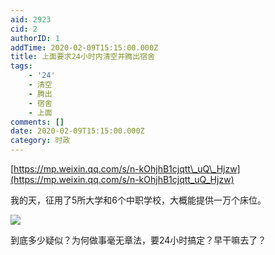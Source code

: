 ```yaml
---
aid: 2923
cid: 2
authorID: 1
addTime: 2020-02-09T15:15:00.000Z
title: 上面要求24小时内清空并腾出宿舍
tags:
    - '24'
    - 清空
    - 腾出
    - 宿舍
    - 上面
comments: []
date: 2020-02-09T15:15:00.000Z
category: 时政
---
```


[https://mp.weixin.qq.com/s/n-kOhjhB1cjqtt\_uQ\_Hjzw](https://mp.weixin.qq.com/s/n-kOhjhB1cjqtt_uQ_Hjzw)

我的天，征用了5所大学和6个中职学校，大概能提供一万个床位。

![](https://i.loli.net/2020/02/09/XVu2mZPnwcb1Fvg.jpg)

到底多少疑似？为何做事毫无章法，要24小时搞定？早干嘛去了？
